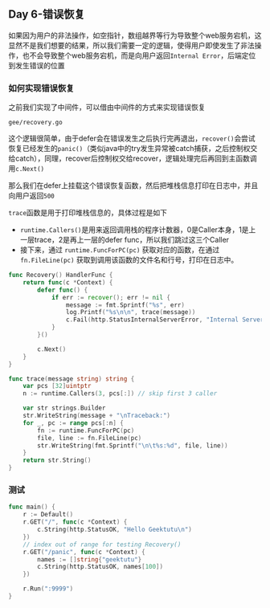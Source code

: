 ## Day 6-错误恢复

如果因为用户的非法操作，如空指针，数组越界等行为导致整个web服务宕机，这显然不是我们想要的结果，所以我们需要一定的逻辑，使得用户即使发生了非法操作，也不会导致整个web服务宕机，而是向用户返回`Internal Error`，后端定位到发生错误的位置

### 如何实现错误恢复

之前我们实现了中间件，可以借由中间件的方式来实现错误恢复

`gee/recovery.go`

这个逻辑很简单，由于defer会在错误发生之后执行完再退出，`recover()`会尝试恢复已经发生的`panic()`（类似java中的try发生异常被catch捕获，之后控制权交给catch），同理，recover后控制权交给recover，逻辑处理完后再回到主函数调用`c.Next()`

那么我们在defer上挂载这个错误恢复函数，然后把堆栈信息打印在日志中，并且向用户返回`500`

`trace`函数是用于打印堆栈信息的，具体过程是如下

- `runtime.Callers()`是用来返回调用栈的程序计数器，0是Caller本身，1是上一层trace，2是再上一层的defer func，所以我们跳过这三个Caller
- 接下来，通过 `runtime.FuncForPC(pc)` 获取对应的函数，在通过 `fn.FileLine(pc)` 获取到调用该函数的文件名和行号，打印在日志中。

```go
func Recovery() HandlerFunc {
	return func(c *Context) {
		defer func() {
			if err := recover(); err != nil {
				message := fmt.Sprintf("%s", err)
				log.Printf("%s\n\n", trace(message))
				c.Fail(http.StatusInternalServerError, "Internal Server Error")
			}
		}()

		c.Next()
	}
}

func trace(message string) string {
	var pcs [32]uintptr
	n := runtime.Callers(3, pcs[:]) // skip first 3 caller

	var str strings.Builder
	str.WriteString(message + "\nTraceback:")
	for _, pc := range pcs[:n] {
		fn := runtime.FuncForPC(pc)
		file, line := fn.FileLine(pc)
		str.WriteString(fmt.Sprintf("\n\t%s:%d", file, line))
	}
	return str.String()
}
```

### 测试

```go
func main() {
	r := Default()
	r.GET("/", func(c *Context) {
		c.String(http.StatusOK, "Hello Geektutu\n")
	})
	// index out of range for testing Recovery()
	r.GET("/panic", func(c *Context) {
		names := []string{"geektutu"}
		c.String(http.StatusOK, names[100])
	})

	r.Run(":9999")
}
```

